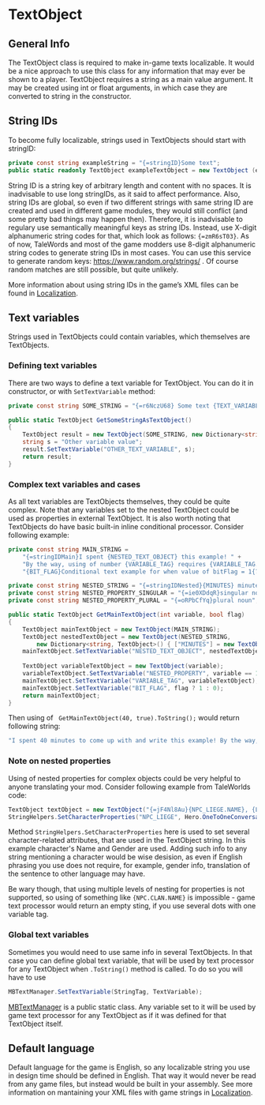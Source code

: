 # TextObject

## General Info
The TextObject class is required to make in-game texts localizable. It would be a nice approach to use this class for any information that may ever be shown to a player.
TextObject requires a string as a main value argument. It may be created using int or float arguments, in which case they are converted to string in the constructor.

## String IDs
To become fully localizable, strings used in TextObjects should start with stringID:
```csharp
private const string exampleString = "{=stringID}Some text";
public static readonly TextObject exampleTextObject = new TextObject (exampleString);
```
String ID is a string key of arbitrary length and content with no spaces. It is inadvisable to use long stringIDs, as it said to affect performance.
Also, string IDs are global, so even if two different strings with same string ID are created and used in different game modules,
they would still conflict (and some pretty bad things may happen then). Therefore, it is inadvisable to regulary use semantically meaningful keys as string IDs.
Instead, use X-digit alphanumeric string codes for that, which look as follows: `{=zmR6sT03}`.
As of now, TaleWords and most of the game modders use 8-digit alphanumeric string codes to generate string IDs in most cases.
You can use this service to generate random keys: https://www.random.org/strings/ . Of course random matches are still possible, but quite unlikely.

More information about using string IDs in the game’s XML files can be found in [Localization]().

## Text variables
Strings used in TextObjects could contain variables, which themselves are TextObjects.
### Defining text variables
There are two ways to define a text variable for TextObject. You can do it in constructor, or with `SetTextVariable` method:
```csharp
private const string SOME_STRING = "{=r6NczU68} Some text {TEXT_VARIABLE} more text {OTHER_TEXT_VARIABLE}.";

public static TextObject GetSomeStringAsTextObject()
{
    TextObject result = new TextObject(SOME_STRING, new Dictionary<string, TextObject>() { ["TEXT_VARIABLE"] = new TextObject("Variable value") });
    string s = "Other variable value";
    result.SetTextVariable("OTHER_TEXT_VARIABLE", s);
    return result;
}
```
### Complex text variables and cases
As all text variables are TextObjects themselves, they could be quite complex.
Note that any variables set to the nested TextObject could be used as properties in external TextObject.
It is also worth noting that TextObjects do have basic built-in inline conditional processor.
Consider following example:
```csharp
private const string MAIN_STRING =
    "{=stringIDMain}I spent {NESTED_TEXT_OBJECT} this example! " +
    "By the way, using of number {VARIABLE_TAG} requires {VARIABLE_TAG.NESTED_PROPERTY} after it! " +
    "{BIT_FLAG}Conditional text example for when value of bitFlag = 1{?}Another conditional text example for when value of bitFlag = 0{\\?}.";

private const string NESTED_STRING = "{=stringIDNested}{MINUTES} minutes to come up with and write";
private const string NESTED_PROPERTY_SINGULAR = "{=ie0XDdqR}singular noun";
private const string NESTED_PROPERTY_PLURAL = "{=oRPbCfYq}plural noun";

public static TextObject GetMainTextObject(int variable, bool flag)
{
    TextObject mainTextObject = new TextObject(MAIN_STRING);
    TextObject nestedTextObject = new TextObject(NESTED_STRING,
        new Dictionary<string, TextObject>() { ["MINUTES"] = new TextObject(variable) });
    mainTextObject.SetTextVariable("NESTED_TEXT_OBJECT", nestedTextObject);
      
    TextObject variableTextObject = new TextObject(variable);
    variableTextObject.SetTextVariable("NESTED_PROPERTY", variable == 1 ? NESTED_PROPERTY_SINGULAR : NESTED_PROPERTY_PLURAL);
    mainTextObject.SetTextVariable("VARIABLE_TAG", variableTextObject);
    mainTextObject.SetTextVariable("BIT_FLAG", flag ? 1 : 0);
    return mainTextObject;
}
```
Then using of ` GetMainTextObject(40, true).ToString();` would return following string:
```csharp
"I spent 40 minutes to come up with and write this example! By the way, using of number 40 requires plural noun after it! Conditional text example for when value of bitFlag = 1."
```
### Note on nested properties
Using of nested properties for complex objects could be very helpful to anyone translating your mod. Consider following example from TaleWorlds code:
```csharp
TextObject textObject = new TextObject("{=jF4Nl8Au}{NPC_LIEGE.NAME}, {LIEGE_RELATIONSHIP}? Long may {?NPC_LIEGE.GENDER}she{?}he{\\?} live.");
StringHelpers.SetCharacterProperties("NPC_LIEGE", Hero.OneToOneConversationHero.Clan.Leader.CharacterObject, null, textObject, false);
```
Method `StringHelpers.SetCharacterProperties` here is used to set several character-related attributes, that are used in the TextObject string.
In this example character's Name and Gender are used.
Adding such info to any string mentioning a character would be wise desision, as even if English phrasing you use does not require, for example, gender info,
translation of the sentence to other language may have.

Be wary though, that using multiple levels of nesting for properties is not supported, so using of something like `{NPC.CLAN.NAME}` is impossible -
game text processor would return an empty sting, if you use several dots with one variable tag.
### Global text variables
Sometimes you would need to use same info in several TextObjects.
In that case you can define global text variable, that will be used by text processor for any TextObject when `.ToString()` method is called. To do so you will have to use
```csharp
MBTextManager.SetTextVariable(StringTag, TextVariable);
```
[MBTextManager](MBTextManager.md) is a public static class. Any variable set to it will be used by game text processor for any TextObject as if it was defined for that TextObject itself.

## Default language
Default language for the game is English, so any localizable string you use in design time should be defined in English. That way it would never be read from any game files,
but instead would be built in your assembly. See more information on mantaining your XML files with game strings in [Localization]().
